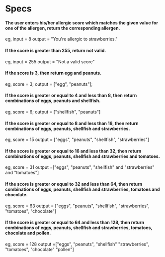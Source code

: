# Specs

#### The user enters his/her allergic score which matches the given value for one of the allergen, return the corresponding allergen.
eg, input = 8
output = "You're allergic to strawberries."
#### If the score is greater than 255, return not valid.
eg, input = 255
output = "Not a valid score"
#### If the score is 3, then return egg and peanuts.
eg, score = 3;
output = ["egg", "peanuts"];

#### If the score is greater or equal to 4 and less than 8, then return combinations of eggs, peanuts and shellfish.
eg, score = 6;
output = ["shellfish", "peanuts"]

#### If the score is greater or equal to 8 and less than 16, then return combinations of eggs, peanuts, shellfish and strawberries.
eg, score = 15
output = ["eggs", "peanuts", "shellfish", "strawberries"]

#### If the score is greater or equal to 16 and less than 32, then return combinations of eggs, peanuts, shellfish and strawberries and tomatoes.
eg, score = 31
output =["eggs", "peanuts", "shellfish" and "strawberries" and "tomatoes"]

#### If the score is greater or equal to 32 and less than 64, then return combinations of eggs, peanuts, shellfish and strawberries, tomatoes and chocolate.
eg, score = 63
output = ["eggs", "peanuts", "shellfish", "strawberries", "tomatoes", "chocolate"]

#### If the score is greater or equal to 64 and less than 128, then return combinations of eggs, peanuts, shellfish and strawberries, tomatoes, chocolate and pollen.
eg, score = 128
output =["eggs", "peanuts", "shellfish" "strawberries", "tomatoes", "chocolate" "pollen"]
